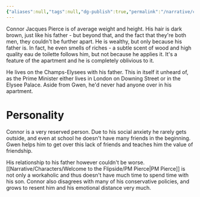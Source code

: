 ```yaml
---
{"aliases":null,"tags":null,"dg-publish":true,"permalink":"/narrative/characters/welcome-to-the-flipside/connor-pierce/","dgPassFrontmatter":true}
---
```


Connor Jacques Pierce is of average weight and height. His hair is dark brown, just like his father - but beyond that, and the fact that they're both men, they couldn't be further apart. He is wealthy, but only because his father is. In fact, he even smells of riches - a subtle scent of wood and high quality eau de toilette follows him, but not because he applies it. It's a feature of the apartment and he is completely oblivious to it.

He lives on the Champs-Elysees with his father. This in itself it unheard of, as the Prime Minister either lives in London on Downing Street or in the Elysee Palace. Aside from Gwen, he'd never had anyone over in his apartment.

# Personality

Connor is a very reserved person. Due to his social anxiety he rarely gets outside, and even at school he doesn't have many friends in the beginning. Gwen helps him to get over this lack of friends and teaches him the value of friendship.

His relationship to his father however couldn't be worse. [[Narrative/Characters/Welcome to the Flipside/PM Pierce\|PM Pierce]] is not only a workaholic and thus doesn't have much time to spend time with his son. Connor also disagrees with many of his conservative policies, and grows to resent him and his emotional distance very much.